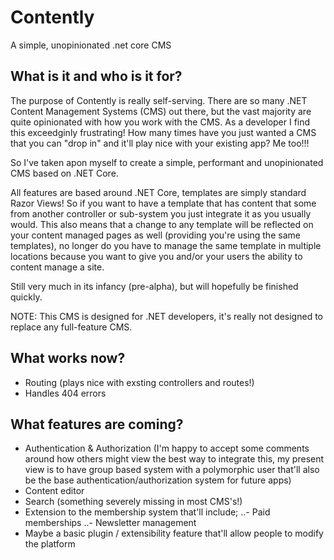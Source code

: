 # Contently
A simple, unopinionated .net core CMS

## What is it and who is it for?

The purpose of Contently is really self-serving. There are so many .NET Content Management Systems (CMS) out there, but the vast majority are quite opinionated with how you work with the CMS.
As a developer I find this exceedginly frustrating! How many times have you just wanted a CMS that you can "drop in" and it'll play nice with your existing app? Me too!!!

So I've taken apon myself to create a simple, performant and unopinionated CMS based on .NET Core. 

All features are based around .NET Core, templates are simply standard Razor Views! So if you want to have a template that has content that some from another controller or sub-system you just integrate it as you usually would. This also means that a change to any template will be reflected on your content managed pages as well (providing you're using the same templates), no longer do you have to manage the same template in multiple locations because you want to give you and/or your users the ability to content manage a site.

Still very much in its infancy (pre-alpha), but will hopefully be finished quickly.

NOTE: This CMS is designed for .NET developers, it's really not designed to replace any full-feature CMS.

## What works now?

- Routing (plays nice with exsting controllers and routes!)
- Handles 404 errors 

## What features are coming?

- Authentication & Authorization (I'm happy to accept some comments around how others might view the best way to integrate this, my present view is to have group based system with a polymorphic user that'll also be the base authentication/authorization system for future apps)
- Content editor
- Search (something severely missing in most CMS's!) 
- Extension to the membership system that'll include;
..- Paid memberships
..- Newsletter management 
- Maybe a basic plugin / extensibility feature that'll allow people to modify the platform

